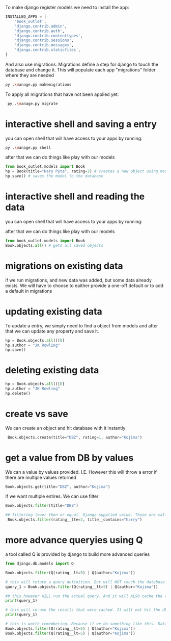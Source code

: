 To make django register models we need to install the app:
```python
INSTALLED_APPS = [
    'book_outlet',
    'django.contrib.admin',
    'django.contrib.auth',
    'django.contrib.contenttypes',
    'django.contrib.sessions',
    'django.contrib.messages',
    'django.contrib.staticfiles',
]
```

And also use migrations. Migrations define a step for django to touch the database and change it.
This will populate each app "migrations" folder where they are needed
```bash
py .\manage.py makemigrations
```

To apply all migrations that have not been applied yet:
```bash
 py .\manage.py migrate
```

# interactive shell and saving a entry
you can open shell that will have access to your apps by running:
```bash
py .\manage.py shell
```

after that we can do things like play with our models
```python
from book_outlet.models import Book
hp = Book(title="Hary Pyta", rating=2) # creates a new object using model
hp.save() # saves the model to the database
```


# interactive shell and reading the data
you can open shell that will have access to your apps by running:

after that we can do things like play with our models
```python
from book_outlet.models import Book
Book.objects.all() # gets all saved objects
```

# migrations on existing data
if we run migrations, and new data was added, but some data already exists. We will have to choose to eaither provide a one-off default or to add a default in migrations


# updating existing data

To update a entry, we simply need to find a object from models and after that we can update any property and save it.
```python
hp = Book.objects.all()[0]      
hp.author = "JK Rowling"
hp.save()
```
# deleting existing data

```python
hp = Book.objects.all()[0]      
hp.author = "JK Rowling"
hp.delete()
```

# create vs save
We can create an object and hit database with it instantly
```python
 Book.objects.create(title="DBZ", rating=1, author="Kojima")
``` 

# get a value from DB by values

We can a value by values provided. I.E.
However this will throw a error if there are multiple values returned
```python
Book.objects.get(title="DBZ", author="Kojima")
```

If we want multiple entires. We can use filter
```python
Book.objects.filter(title="DBZ")

## filtering lower then or equal. Django supplied value. Those are called "modifiers"
 Book.objects.filter(rating__lte=2, title__contains="harry")
```


# more advance queryies using Q

a tool called Q is provided by django to build more advanced queries

```python
from django.db.models import Q

Book.objects.filter(Q(rating__lt=5) | Q(author="Kojima"))

# this will return a query definition. But will NOT touch the database yet.
query_1 = Book.objects.filter(Q(rating__lt=5) | Q(author="Kojima"))

## this howaver WILL run the actual query. And it will ALSO cache the result. Therefore next time we run this it won't just hit the db again
print(query_1)

# this will re-use the results that were cached. It will not hit the db again
print(query_1)

# this is worth remembering. Because if we do something like this. Database will be hit twice:
Book.objects.filter(Q(rating__lt=5) | Q(author="Kojima"))
Book.objects.filter(Q(rating__lt=5) | Q(author="Kojima"))
```